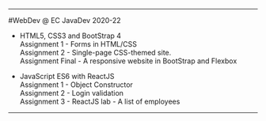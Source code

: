 -------------------------------------------------
#WebDev @ EC JavaDev 2020-22

- HTML5, CSS3 and BootStrap 4\
  Assignment 1 - Forms in HTML/CSS\
  Assignment 2 - Single-page CSS-themed site.\
  Assignment Final - A responsive website in BootStrap and Flexbox

- JavaScript ES6 with ReactJS\
  Assignment 1 - Object Constructor\
  Assignment 2 - Login validation\
  Assignment 3 - ReactJS lab - A list of employees
  
-------------------------------------------------

